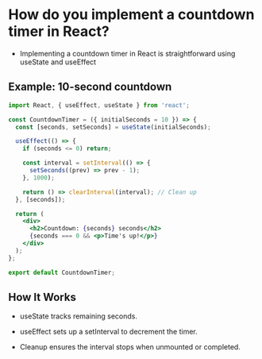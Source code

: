 #  How do you implement a countdown timer in React?

- Implementing a countdown timer in React is straightforward using useState and useEffect


## Example: 10-second countdown
```jsx
import React, { useEffect, useState } from 'react';

const CountdownTimer = ({ initialSeconds = 10 }) => {
  const [seconds, setSeconds] = useState(initialSeconds);

  useEffect(() => {
    if (seconds <= 0) return;

    const interval = setInterval(() => {
      setSeconds((prev) => prev - 1);
    }, 1000);

    return () => clearInterval(interval); // Clean up
  }, [seconds]);

  return (
    <div>
      <h2>Countdown: {seconds} seconds</h2>
      {seconds === 0 && <p>Time's up!</p>}
    </div>
  );
};

export default CountdownTimer;
```
## How It Works
- useState tracks remaining seconds.

- useEffect sets up a setInterval to decrement the timer.

- Cleanup ensures the interval stops when unmounted or completed.

